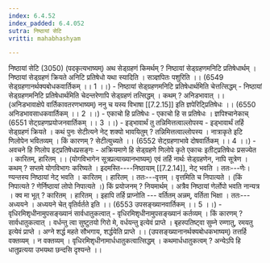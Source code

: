```yaml
---
index: 6.4.52
index_padded: 6.4.052
sutra: निष्ठायां सेटि
vritti: mahabhashyam

---
```

 निष्ठायां सेटि (3050) (पदकृत्यभाष्यम्) अथ सेड्ग्रहणं किमर्थम् ? निष्ठायां सेड्ग्रहणमनिटि प्रतिषेधार्थम् । निष्ठायां सेड्ग्रहणं क्रियते अनिटि प्रतिषेधो यथा स्यादिति । सञ्ज्ञपितः पशुरिति ।। (6549 सेड्ग्रहणानर्थक्यबोधकवार्तिकम् ।। 1 ।।) - निष्ठायां सेड्ग्रहणमनिटि प्रतिषेधार्थमिति चेत्तत्सिद्धम् - निष्ठायां सेड्ग्रहणमनिटि प्रतिषेधार्थमिति चेदन्तरेणापि सेड्ग्रहणं तत्सिद्धम् । कथम् ? अनिडभावात् ।। (अनिडभावाक्षेपे वार्तिकावतरणभाष्यम्) ननु च यस्य विभाषा [[7.2.15]] इति ज्ञपेरिटि्प्रतिषेधः ।। (6550 अनिडभावसाधकवार्तिकम् ।। 2 ।।) - एकाचो हि प्रतिषेधः - एकाचो हि स प्रतिषेधः । ज्ञपिश्चानेकाच् (6551 सेट्ग्रहणप्रयोजनवार्तिकम् ।। 3 ।।) - इड्भावार्थं तु तन्निमित्तत्वाल्लोपस्य - इड्भावार्थं तर्हि सेड्ग्रहणं क्रियते । कथं पुनः सेटीत्यने नेट् शक्यो भावयितुम् ? तन्निमित्तत्वाल्लोपस्य । नात्राकृते इटि णिलोपेन भवितव्यम् । किं कारणम् ? सेटीत्युच्यते ।। (6552 सेट्ग्रहणाभावे दोषवार्तिकम् ।। 4 ।।) - अवचने हि णिलोप इट्प्रतिषेधप्रसङ्गः - अक्रियमाणे हि सेड्ग्रहणे णिलोपे कृते एकाचः इतीट्प्रतिषेधः प्रसज्येत । कारितम्, हारितम् ।। (योगविभागेन सूत्रप्रत्याख्यानभाष्यम्) एवं तर्हि नार्थः सेड्ग्रहणेन, नापि सूत्रेण । कथम् ? सप्तमे योगविभागः करिष्यते । इदमस्ति----निष्ठायाम् [[7.2.14]], नेट् भवति । ततः---णेः। ण्यन्तस्य निष्ठायां नेट् भवति । कारितम् । हारितम् । ततः---वृत्तम् । वृत्तमिति च निपात्यते । (किं निपात्यते ? णेर्निष्ठायां लोपो निपात्यते ।) किं प्रयोजनम् ? नियमार्थम् । अत्रैव निष्ठायां णेर्लोपो भवति नान्यत्र । क्व मा भूत् ? कारितम् । हारितम् । इहापि तर्हि प्राप्नोति --- वर्तितम् अन्नम्, वर्तिता भिक्षा । ततः---अध्ययने । अध्ययने चेत् वृतिर्वर्तते इति ।। (6553 उपसङ्ख्यानवार्तिकम् ।। 5 ।।) - वृधिरमिशृधीनामुपसङ्ख्यानं सार्वधातुकत्वात् - वृधिरमिशृधीनामुपसङ्ख्यानं कर्तव्यम् । किं कारणम् ? सार्वधातुकत्वात् । वर्धन्तु त्वा सुष्टुतयो गिरो मे, वर्धयन्तु इत्येवं प्राप्ते । बृहस्पतिष्ट्वा सुम्ने रम्णातु, रमयतु इत्येवं प्राप्ते । अग्ने शर्द्ध महते सौभगाय, शर्द्धयेति प्राप्ते ।। (उपसङ्ख्यानानर्थक्यबोधकभाष्यम्) तत्तर्हि वक्तव्यम् । न वक्तव्यम् । वृधिरमिशृधीनामार्धधातुकत्वात्सिद्धम् । कथमार्धधातुकत्वम् ? अन्येऽपि हि धातुप्रत्यया उभयथा छन्दसि दृश्यन्ते ।। 